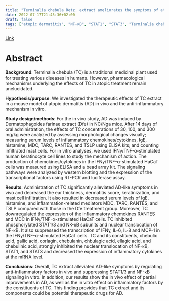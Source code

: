 ```yaml
---
title: "Terminalia chebula Retz. extract ameliorates the symptoms of atopic dermatitis by regulating anti-inflammatory factors in vivo and suppressing STAT1/3 and NF-ĸB signaling in vitro"
date: 2022-07-17T21:45:36+02:00
draft: false
tags: ["atopic dermatitis", "NF-ĸB", "STAT1", "STAT3", "Terminalia chebula", "herbal extract"]
---
```


[Link](https://pubmed.ncbi.nlm.nih.gov/35830757/)

# Abstract

**Background**: Terminalia chebula (TC) is a traditional medicinal plant used for treating various diseases in humans. However, pharmacological mechanisms underlying the effects of TC in atopic treatment remain unelucidated.

**Hypothesis/purpose**: We investigated the therapeutic effects of TC extract in a mouse model of atopic dermatitis (AD) in vivo and the anti-inflammatory mechanism in vitro.

**Study design/methods**: For the in vivo study, AD was induced by Dermatophagoides farinae extract (Dfe) in NC/Nga mice. After 14 days of oral administration, the effects of TC concentrations of 30, 100, and 300 mg/kg were analyzed by assessing morphological changes visually; measuring serum levels of inflammatory chemokines/cytokines, IgE, histamine, MDC, TARC, RANTES, and TSLP using ELISA kits; and counting infiltrated mast cells. For in vitro analyses, we used IFNγ/TNF-α-stimulated human keratinocyte cell lines to study the mechanism of action. The production of chemokines/cytokines in the IFNγ/TNF-α-stimulated HaCaT cells was measured using ELISA and a bead array kit. The signaling pathways were analyzed by western blotting and the expression of the transcriptional factors using RT-PCR and luciferase assay.

**Results**: Administration of TC significantly alleviated AD-like symptoms in vivo and decreased the ear thickness, dermatitis score, keratinization, and mast cell infiltration. It also resulted in decreased serum levels of IgE, histamine, and inflammation-related mediators MDC, TARC, RANTES, and TSLP compared with those in the Dfe treatment group. Moreover, TC downregulated the expression of the inflammatory chemokines RANTES and MDC in IFNγ/TNF-α-stimulated HaCaT cells. TC inhibited phosphorylated STAT1/3 and NK-κB subunits and nuclear translocation of NF-κB. It also suppressed the transcription of IFNγ, IL-6, IL-8 and MCP-1 in the IFNγ/TNF-α-stimulated HaCaT cells. TC and its constituents, chebulic acid, gallic acid, corlagin, chebulanin, chbulagic acid, ellagic acid, and chebulinic acid, strongly inhibited the nuclear translocation of NF-κB, STAT1, and STAT3 and decreased the expression of inflammatory cytokines at the mRNA level.

**Conclusions**: Overall, TC extract alleviated AD-like symptoms by regulating anti-inflammatory factors in vivo and suppressing STAT1/3 and NF-κB signaling in vitro. In addition, our results show the in vivo effect of partial improvements in AD, as well as the in vitro effect on inflammatory factors by the constituents of TC. This finding provides that TC extract and its components could be potential therapeutic drugs for AD.
